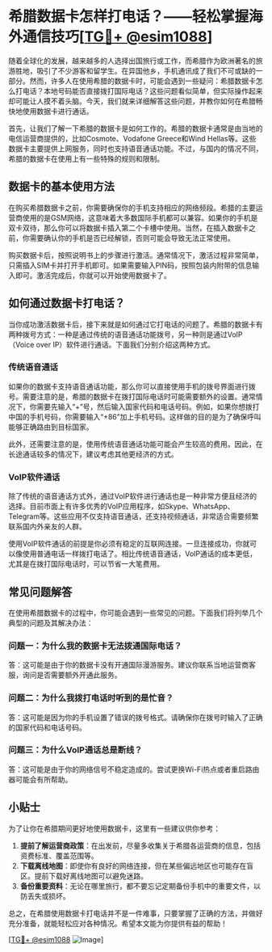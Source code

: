 # 希腊数据卡怎样打电话？——轻松掌握海外通信技巧[[TG💪+ @esim1088](https://t.me/s/esim1088)]

随着全球化的发展，越来越多的人选择出国旅行或工作，而希腊作为欧洲著名的旅游胜地，吸引了不少游客和留学生。在异国他乡，手机通讯成了我们不可或缺的一部分。然而，许多人在使用希腊的数据卡时，可能会遇到一些疑问：希腊数据卡怎么打电话？本地号码能否直接拨打国际电话？这些问题看似简单，但实际操作起来却可能让人摸不着头脑。今天，我们就来详细解答这些问题，并教你如何在希腊畅快地使用数据卡进行通话。

首先，让我们了解一下希腊的数据卡是如何工作的。希腊的数据卡通常是由当地的电信运营商提供的，比如Cosmote、Vodafone Greece和Wind Hellas等。这些数据卡主要提供上网服务，同时也支持语音通话功能。不过，与国内的情况不同，希腊的数据卡在使用上有一些特殊的规则和限制。

## 数据卡的基本使用方法

在购买希腊数据卡之前，你需要确保你的手机支持相应的网络频段。希腊的主要运营商使用的是GSM网络，这意味着大多数国际手机都可以兼容。如果你的手机是双卡双待，那么你可以将数据卡插入第二个卡槽中使用。当然，在插入数据卡之前，你需要确认你的手机是否已经解锁，否则可能会导致无法正常使用。

购买数据卡后，按照说明书上的步骤进行激活。通常情况下，激活过程非常简单，只需插入SIM卡并打开手机即可。如果需要输入PIN码，按照包装内附带的信息输入即可。激活完成后，你就可以开始使用数据卡了。

## 如何通过数据卡打电话？

当你成功激活数据卡后，接下来就是如何通过它打电话的问题了。希腊的数据卡有两种拨号方式：一种是通过传统的语音通话功能拨号，另一种则是通过VoIP（Voice over IP）软件进行通话。下面我们分别介绍这两种方式。

### 传统语音通话

如果你的数据卡支持语音通话功能，那么你可以直接使用手机的拨号界面进行拨号。需要注意的是，希腊的数据卡在拨打国际电话时可能需要额外的设置。通常情况下，你需要先输入“+”号，然后输入国家代码和电话号码。例如，如果你想拨打中国的手机号码，你需要输入“+86”加上手机号码。这样做的目的是为了确保呼叫能够正确路由到目标国家。

此外，还需要注意的是，使用传统语音通话功能可能会产生较高的费用。因此，在长途通话较多的情况下，建议考虑其他更经济的方式。

### VoIP软件通话

除了传统的语音通话方式外，通过VoIP软件进行通话也是一种非常方便且经济的选择。目前市面上有许多优秀的VoIP应用程序，如Skype、WhatsApp、Telegram等。这些应用不仅支持语音通话，还支持视频通话，非常适合需要频繁联系国内外亲友的人群。

使用VoIP软件通话的前提是你必须有稳定的互联网连接。一旦连接成功，你就可以像使用普通电话一样拨打电话了。相比传统语音通话，VoIP通话的成本更低，尤其是在拨打国际电话时，可以节省一大笔费用。

## 常见问题解答

在使用希腊数据卡的过程中，你可能会遇到一些常见的问题。下面我们将列举几个典型的问题及其解决办法：

### 问题一：为什么我的数据卡无法拨通国际电话？

答：这可能是由于你的数据卡没有开通国际漫游服务。建议你联系当地运营商客服，询问是否需要额外开通此服务。

### 问题二：为什么我拨打电话时听到的是忙音？

答：这可能是因为你的手机设置了错误的拨号格式。请确保你在拨号时输入了正确的国家代码和电话号码。

### 问题三：为什么VoIP通话总是断线？

答：这可能是由于你的网络信号不稳定造成的。尝试更换Wi-Fi热点或者重启路由器可能会有所帮助。

## 小贴士

为了让你在希腊期间更好地使用数据卡，这里有一些建议供你参考：

1. **提前了解运营商政策**：在出发前，尽量多收集关于希腊各运营商的信息，包括资费标准、覆盖范围等。
2. **下载离线地图**：即使你有良好的网络连接，但在某些偏远地区也可能存在盲区。提前下载好离线地图可以避免迷路。
3. **备份重要资料**：无论在哪里旅行，都不要忘记定期备份手机中的重要文件，以防丢失或损坏。

总之，在希腊使用数据卡打电话并不是一件难事，只要掌握了正确的方法，并做好充分准备，就能轻松应对各种情况。希望本文能为你提供有益的帮助！

[[TG💪+ @esim1088](https://t.me/s/esim1088) ![Image](https://i.postimg.cc/4NQfJmqS/Snipaste-2025-05-13-00-14-12.png)]